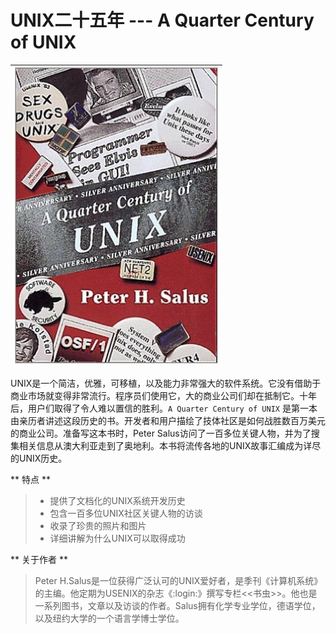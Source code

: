 # UNIX二十五年 --- A Quarter Century of UNIX
| ![cover](/assets/cover.jpg) |
| :-: |

UNIX是一个简洁，优雅，可移植，以及能力非常强大的软件系统。它没有借助于商业市场就变得非常流行。程序员们使用它，大的商业公司们却在抵制它。十年后，用户们取得了令人难以置信的胜利。`A Quarter Century of UNIX` 是第一本由亲历者讲述这段历史的书。开发者和用户描绘了技体社区是如何战胜数百万美元的商业公司。准备写这本书时，Peter Salus访问了一百多位关键人物，并为了搜集相关信息从澳大利亚走到了奥地利。本书将流传各地的UNIX故事汇编成为详尽的UNIX历史。

** 特点 **

> * 提供了文档化的UNIX系统开发历史
> * 包含一百多位UNIX社区关键人物的访谈
> * 收录了珍贵的照片和图片
> * 详细讲解为什么UNIX可以取得成功

** 关于作者 **

> Peter H.Salus是一位获得广泛认可的UNIX爱好者，是季刊《计算机系统》的主编。他定期为USENIX的杂志《:login:》撰写专栏&lt;&lt;书虫&gt;&gt;。他也是一系列图书，文章以及访谈的作者。Salus拥有化学专业学位，德语学位，以及纽约大学的一个语言学博士学位。

